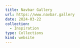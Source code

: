 ```yaml
---
title: Navbar Gallery
url: https://www.navbar.gallery
date: 2024-03-22
collection:
  - Inspiration
type: Collections
kind: website
---
```

